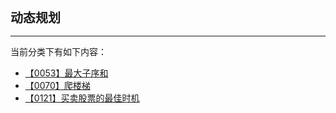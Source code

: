 <div style="font-size: 20px; margin-bottom: 15px; font-weight: bold;">动态规划</div>
<hr style="height: 1px; margin: 1em 0px;" />

当前分类下有如下内容：

* [【0053】最大子序和](/tools/tpl/maximum-subarray.md)
* [【0070】爬楼梯](/tools/tpl/climbing-stairs.md)
* [【0121】买卖股票的最佳时机](/tools/tpl/best-time-to-buy-and-sell-stock.md)